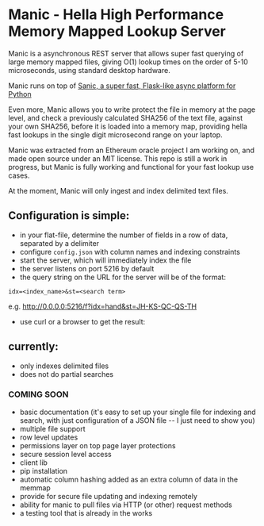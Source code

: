 
# Manic - Hella High Performance Memory Mapped Lookup Server

Manic is a asynchronous REST server that allows super fast querying of large memory mapped files, giving O(1) lookup times on the order of 5-10 microseconds, using standard desktop hardware.

Manic runs on top of [Sanic, a super fast, Flask-like async platform for Python](https://github.com/channelcat/sanic)

Even more, Manic allows you to write protect the file in memory at the page level, and check a previously calculated SHA256 of the text file, against your own SHA256, before it is loaded into a memory map, providing hella fast lookups in the single digit microsecond range on your laptop.

Manic was extracted from an Ethereum oracle project I am working on, and made open source under an MIT license.  This repo is still a work in progress, but Manic is fully working and functional for your fast lookup use cases.

At the moment, Manic will only ingest and index delimited text files.

## Configuration is simple:

+ in your flat-file, determine the number of fields in a row of data, separated by a delimiter
+ configure `config.json` with column names and indexing constraints
+ start the server, which will immediately index the file
+ the server listens on port 5216 by default
+ the query string on the URL for the server will be of the format:
```
idx=<index_name>&st=<search term>
```
  e.g. http://0.0.0.0:5216/f?idx=hand&st=JH-KS-QC-QS-TH

+ use curl or a browser to get the result:
  
  
## currently:
+ only indexes delimited files
+ does not do partial searches


### COMING SOON

+ basic documentation (it's easy to set up your single file for indexing and search, with just configuration of a JSON file -- I just need to show you)
+ multiple file support
+ row level updates
+ permissions layer on top page layer protections
+ secure session level access
+ client lib
+ pip installation
+ automatic column hashing added as an extra column of data in the memmap
+ provide for secure file updating and indexing remotely
+ ability for manic to pull files via HTTP (or other) request methods
+ a testing tool that is already in the works


